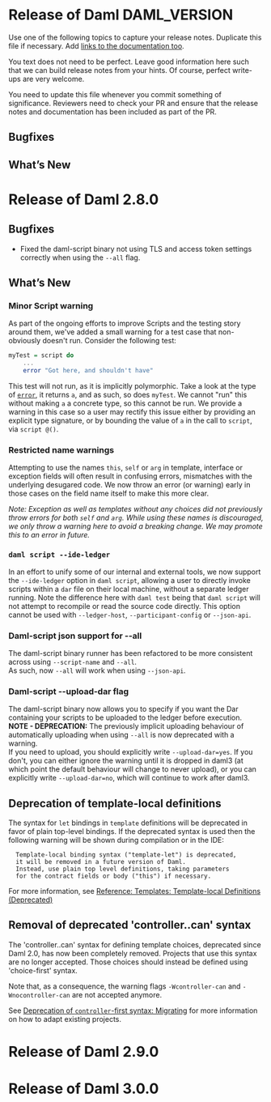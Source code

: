 # Release of Daml DAML_VERSION
Use one of the following topics to capture your release notes. Duplicate this file if necessary.
Add [links to the documentation too](https://docs.daml.com/DAML_VERSION/about.html).

You text does not need to be perfect. Leave good information here such that we can build release notes from your hints.
Of course, perfect write-ups are very welcome.

You need to update this file whenever you commit something of significance. Reviewers need to check your PR
and ensure that the release notes and documentation has been included as part of the PR.

## Bugfixes

## What’s New

# Release of Daml 2.8.0

## Bugfixes
- Fixed the daml-script binary not using TLS and access token settings correctly when using the `--all` flag.

## What’s New

### Minor Script warning
As part of the ongoing efforts to improve Scripts and the testing story around them, we've added a small warning for a test case that non-obviously doesn't run.
Consider the following test:
```hs
myTest = script do
    ...
    error "Got here, and shouldn't have"
```
This test will not run, as it is implicitly polymorphic. Take a look at the type of [`error`](https://docs.daml.com/daml/stdlib/Prelude.html#function-ghc-err-error-7998), it returns `a`, and as such, so does `myTest`. We cannot "run" this without making `a` a concrete type, so this cannot be run.
We provide a warning in this case so a user may rectify this issue either by providing an explicit type signature, or by bounding the value of `a` in the call to `script`, via `script @()`.

### Restricted name warnings
Attempting to use the names `this`, `self` or `arg` in template, interface or exception fields will often result in confusing errors, mismatches with the underlying desugared code.
We now throw an error (or warning) early in those cases on the field name itself to make this more clear.

*Note: Exception as well as templates without any choices did not previously throw errors for both `self` and `arg`. While using these names is discouraged, we only throw a warning here to avoid a breaking change. We may promote this to an error in future.*

### `daml script --ide-ledger`
In an effort to unify some of our internal and external tools, we now support the `--ide-ledger` option in `daml script`, allowing a user to directly invoke scripts within a `dar` file on their local machine, without a separate ledger running. Note the difference here with `daml test` being that `daml script` will not attempt to recompile or read the source code directly. This option cannot be used with `--ledger-host`, `--participant-config` or `--json-api`.

### Daml-script json support for --all
The daml-script binary runner has been refactored to be more consistent across using `--script-name` and `--all`.  
As such, now `--all` will work when using `--json-api`.  

### Daml-script --upload-dar flag
The daml-script binary now allows you to specify if you want the Dar containing your scripts to be uploaded to the ledger before execution.  
**NOTE - DEPRECATION:** The previously implicit uploading behaviour of automatically uploading when using `--all` is now deprecated with a warning.  
If you need to upload, you should explicitly write `--upload-dar=yes`. If you don't, you can either ignore the warning until it is dropped in daml3
(at which point the default behaviour will change to never upload), or you can explicitly write `--upload-dar=no`, which will continue to work after daml3.

## Deprecation of template-local definitions

The syntax for `let` bindings in `template` definitions will be deprecated in
favor of plain top-level bindings. If the deprecated syntax is used then the
following warning will be shown during compilation or in the IDE:

```
  Template-local binding syntax ("template-let") is deprecated,
  it will be removed in a future version of Daml.
  Instead, use plain top level definitions, taking parameters
  for the contract fields or body ("this") if necessary.
```

For more information, see [Reference: Templates: Template-local Definitions (Deprecated)](https://docs.daml.com/2.8.0/daml/reference/templates.html#template-local-definitions-deprecated)

## Removal of deprecated 'controller..can' syntax

The 'controller..can' syntax for defining template choices, deprecated since
Daml 2.0, has now been completely removed. Projects that use this syntax are no
longer accepted. Those choices should instead be defined using 'choice-first'
syntax.

Note that, as a consequence, the warning flags `-Wcontroller-can` and
`-Wnocontroller-can` are not accepted anymore.

See [Deprecation of `controller`-first syntax: Migrating](https://docs.daml.com/2.7.0/daml/reference/choices.html#migrating)
for more information on how to adapt existing projects.

# Release of Daml 2.9.0

# Release of Daml 3.0.0
